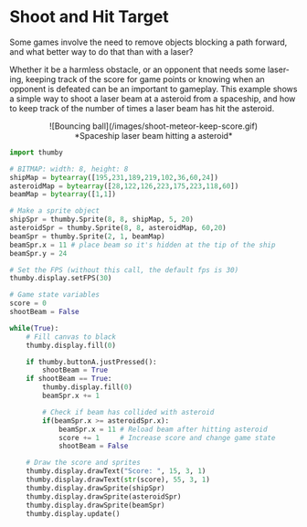 # Shoot and Hit Target

Some games involve the need to remove objects blocking a path forward, and what better way to do that than with a laser? 

Whether it be a harmless obstacle, or an opponent that needs some laser-ing, keeping track of the score for game points or knowing when an opponent is defeated can be an important to gameplay. This example shows a simple way to shoot a laser beam at a asteroid from a spaceship, and how to keep track of the number of times a laser beam has hit the asteroid.

<center>
![Bouncing ball](/images/shoot-meteor-keep-score.gif)
</center>
<center>
*Spaceship laser beam hitting a asteroid*
</center>


```py
import thumby

# BITMAP: width: 8, height: 8
shipMap = bytearray([195,231,189,219,102,36,60,24])
asteroidMap = bytearray([28,122,126,223,175,223,118,60])
beamMap = bytearray([1,1])

# Make a sprite object 
shipSpr = thumby.Sprite(8, 8, shipMap, 5, 20)
asteroidSpr = thumby.Sprite(8, 8, asteroidMap, 60,20)
beamSpr = thumby.Sprite(2, 1, beamMap)
beamSpr.x = 11 # place beam so it's hidden at the tip of the ship
beamSpr.y = 24

# Set the FPS (without this call, the default fps is 30)
thumby.display.setFPS(30)

# Game state variables
score = 0
shootBeam = False

while(True):
    # Fill canvas to black
    thumby.display.fill(0)

    if thumby.buttonA.justPressed():
        shootBeam = True
    if shootBeam == True:
        thumby.display.fill(0)
        beamSpr.x += 1

        # Check if beam has collided with asteroid
        if(beamSpr.x >= asteroidSpr.x):
            beamSpr.x = 11 # Reload beam after hitting asteroid
            score += 1     # Increase score and change game state
            shootBeam = False

    # Draw the score and sprites
    thumby.display.drawText("Score: ", 15, 3, 1)
    thumby.display.drawText(str(score), 55, 3, 1)
    thumby.display.drawSprite(shipSpr)
    thumby.display.drawSprite(asteroidSpr)
    thumby.display.drawSprite(beamSpr)
    thumby.display.update()
```